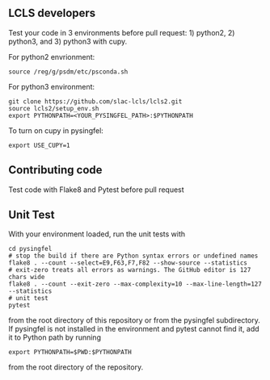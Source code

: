 ## LCLS developers
Test your code in 3 environments before pull request: 1) python2, 2) python3, and 3) python3 with cupy.  

For python2 envrionment:  
```
source /reg/g/psdm/etc/psconda.sh
```

For python3 environment:  
```
git clone https://github.com/slac-lcls/lcls2.git
source lcls2/setup_env.sh
export PYTHONPATH=<YOUR_PYSINGFEL_PATH>:$PYTHONPATH
```

To turn on cupy in pysingfel:  
```
export USE_CUPY=1
```

## Contributing code

Test code with Flake8 and Pytest before pull request

## Unit Test

With your environment loaded, run the unit tests with
```
cd pysingfel
# stop the build if there are Python syntax errors or undefined names
flake8 . --count --select=E9,F63,F7,F82 --show-source --statistics
# exit-zero treats all errors as warnings. The GitHub editor is 127 chars wide
flake8 . --count --exit-zero --max-complexity=10 --max-line-length=127 --statistics
# unit test
pytest
```
from the root directory of this repository or from the pysingfel subdirectory.
If pysingfel is not installed in the environment and pytest cannot find it, add it to Python path by running
```
export PYTHONPATH=$PWD:$PYTHONPATH
```
from the root directory of the repository.
